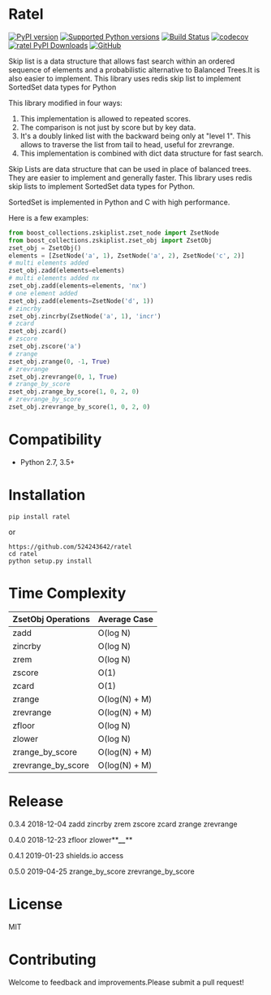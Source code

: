 # Ratel

[![PyPI version](https://img.shields.io/pypi/v/ratel.svg)](https://pypi.org/project/ratel/)
[![Supported Python versions](https://img.shields.io/pypi/pyversions/ratel.svg)](https://pypi.org/project/ratel/)
[![Build Status](https://travis-ci.org/524243642/ratel.svg?branch=master)](https://travis-ci.org/524243642/ratel)
[![codecov](https://codecov.io/gh/524243642/ratel/branch/master/graph/badge.svg)](https://codecov.io/gh/524243642/ratel)
[![ratel PyPI Downloads](https://img.shields.io/pypi/dm/ratel.svg?colorB=green)](https://pypistats.org/packages/ratel)
[![GitHub](https://img.shields.io/github/license/524243642/ratel.svg)](LICENSE.txt)

Skip list is a data structure that allows fast search within an ordered sequence 
of elements and a probabilistic alternative to Balanced Trees.It is also easier
to implement.
This library uses redis skip list to implement SortedSet data types for Python

This library modified in four ways:
1) This implementation is allowed to repeated scores.
2) The comparison is not just by score but by key data.
3) It's a doubly linked list with the backward being only at "level 1". 
   This allows to traverse the list from tail to head, useful for zrevrange.
4) This implementation is combined with dict data structure for fast search.

Skip Lists are data structure that can be used in place of balanced trees. They
are easier to implement and generally faster. This library uses redis skip lists to
implement SortedSet data types for Python.

SortedSet is implemented in Python and C with high performance.

Here is a few examples:
```python
from boost_collections.zskiplist.zset_node import ZsetNode
from boost_collections.zskiplist.zset_obj import ZsetObj
zset_obj = ZsetObj()
elements = [ZsetNode('a', 1), ZsetNode('a', 2), ZsetNode('c', 2)]
# multi elements added
zset_obj.zadd(elements=elements)
# multi elements added nx
zset_obj.zadd(elements=elements, 'nx')
# one element added
zset_obj.zadd(elements=ZsetNode('d', 1))
# zincrby
zset_obj.zincrby(ZsetNode('a', 1), 'incr')
# zcard
zset_obj.zcard()
# zscore
zset_obj.zscore('a')
# zrange
zset_obj.zrange(0, -1, True)
# zrevrange
zset_obj.zrevrange(0, 1, True)
# zrange_by_score
zset_obj.zrange_by_score(1, 0, 2, 0)
# zrevrange_by_score
zset_obj.zrevrange_by_score(1, 0, 2, 0)
```
# Compatibility
* Python 2.7, 3.5+

# Installation
```
pip install ratel
```
or
```
https://github.com/524243642/ratel
cd ratel
python setup.py install
```


# Time Complexity
ZsetObj Operations   | Average Case
-------------------- | ------------
zadd                 | O(log N)
zincrby              | O(log N)
zrem                 | O(log N)
zscore               | O(1)
zcard                | O(1)
zrange               | O(log(N) + M)
zrevrange            | O(log(N) + M)
zfloor               | O(log N)
zlower               | O(log N)
zrange_by_score      | O(log(N) + M)
zrevrange_by_score   | O(log(N) + M)

# Release
0.3.4 2018-12-04 zadd zincrby zrem zscore zcard zrange zrevrange

0.4.0 2018-12-23 zfloor zlower**_**__**_**

0.4.1 2019-01-23 shields.io access

0.5.0 2019-04-25 zrange_by_score zrevrange_by_score

# License
MIT

# Contributing
Welcome to feedback and improvements.Please submit a pull request!